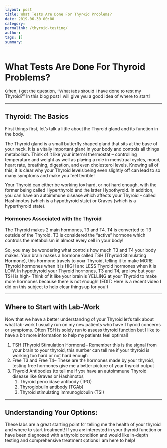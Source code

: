 ```yaml
---
layout: post
title: What Tests Are Done For Thyroid Problems?
date: 2019-06-30 00:00
category: 
permalink: /thyroid-testing/
author: 
tags: []
summary: 
---
```


# What Tests Are Done For Thyroid Problems?

Often, I get the question, “What labs should I have done to test my Thyroid?” In this blog post I will give you a good idea of where to start!

***

## Thyroid: The Basics

First things first, let’s talk a little about the Thyroid gland and its function in the body. 

The Thyroid gland is a small butterfly shaped gland that sits at the base of your neck. It is a vitally important gland in your body and controls all things metabolism. Think of it like your internal thermostat – controlling temperature and weight as well as playing a role in menstrual cycles, mood, heart rate, breathing, digestion, and even cholesterol levels. Knowing all of this, it is clear why your Thyroid levels being even slightly off can lead to so many symptoms and make you feel terrible!

Your Thyroid can either be working too hard, or not hard enough, with the former being called Hyperthyroid and the latter Hypothyroid. In addition, you can have an autoimmune disease which affects your Thyroid – called Hashimotos (which is a hypothyroid state) or Graves (which is a hyperthyroid state).

### Hormones Associated with the Thyroid

The Thyroid makes 2 main hormones, T3 and T4. T4 is converted to T3 outside of the Thyroid. T3 is considered the “active” hormone which controls the metabolism in almost every cell in your body!

So, you may be wondering what controls how much T3 and T4 your body makes. Your brain makes a hormone called TSH (Thyroid Stimulating Hormone), this hormone travels to your Thyroid, telling it to make MORE Thyroid hormones when it is HIGH and LESS Thyroid hormones when it is LOW. In hypothyroid your Thyroid hormones, T3 and T4, are low but your TSH is high- Think of it like your brain is YELLING at your Thyroid to make more hormones because there is not enough! (EDIT: Here is a recent video I did on this subject to help clear things up for you!)

***

## Where to Start with Lab-Work

Now that we have a better understanding of your Thyroid let’s talk about what lab-work I usually run on my new patients who have Thyroid concerns or symptoms. Often TSH is solely run to assess thyroid function but I like to have a bit more information to help my patients feel optimal!

1. TSH (Thyroid Stimulation Hormone)– Remember this is the signal from your brain to your thyroid, this number can tell me if your thyroid is working too hard or not hard enough
2. Free T3 and Free T4– These are the hormones made by your thyroid, testing free hormones give me a better picture of your thyroid output 
3. Thyroid Antibodies (to tell me if you have an autoimmune Thyroid disease like Graves or Hashimotos)
    1. Thyroid peroxidase antibody (TPO) 
    2. Thyroglobulin antibody (TGAb) 
    3. Thyroid stimulating immunoglobulin (TSI)

***

## Understanding Your Options:

These labs are a great starting point for telling me the health of your thyroid and where to start treatment! If you are interested in your thyroid function or have been diagnosed with a thyroid condition and would like in-depth testing and comprehensive treatment options I am here to help! 